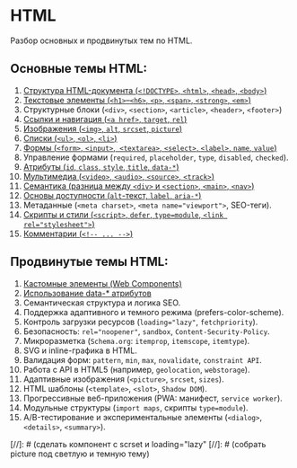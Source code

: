 # HTML #

Разбор основных и продвинутых тем по HTML.

## Основные темы HTML: ##

1. [Структура HTML-документа  (`<!DOCTYPE>`, `<html>`, `<head>`,
   `<body>`)](1.%20Базовые%20темы%20HTML/01.%20Структура%20HTML-документа.md)
2. [Текстовые элементы (`<h1>`–`<h6>`, `<p>`, `<span>`, `<strong>`,
   `<em>`)](1.%20Базовые%20темы%20HTML/02.%20Текстовые%20элементы.md)
3. Структурные блоки (`<div>`, `<section>`, `<article>`, `<header>`, `<footer>`)
4. [Ссылки и навигация  (`<a href>`, `target`, `rel`)](1.%20Базовые%20темы%20HTML/04.%20Ссылки%20и%20навигация.md)
5. [Изображения  (`<img>`, `alt`, `srcset`, `picture`)](1.%20Базовые%20темы%20HTML/05.%20Изображения.md)
6. [Списки (`<ul>`, `<ol>`, `<li>`)](1.%20Базовые%20темы%20HTML/06.%20Списки.md)
7. [Формы (`<form>`, `<input>`,` <textarea>`, `<select>`, `<label>`, `name`, `value`)](1.%20Базовые%20темы%20HTML/07.%20Формы.md)
8. Управление формами (`required`, `placeholder`, `type`, `disabled`, `checked`).
9. [Атрибуты (`id`, `class`, `style`, `title`, `data-*`)](1.%20Базовые%20темы%20HTML/09.%20Атрибуты.md)
10. [Мультимедиа (`<video>`, `<audio>`, `<source>`, `<track>`)](1.%20Базовые%20темы%20HTML/10.%20Мультимедиа.md)
11. [Семантика (разница между `<div>` и `<section>`, `<main>`, `<nav>`)](1.%20Базовые%20темы%20HTML/11.%20Семантика.md)
12. [Основы доступности (`alt`-текст, `label`, `aria-*`)](1.%20Базовые%20темы%20HTML/12.%20Основы%20доступности.md)
13. Метаданные (`<meta charset>`, `<meta name="viewport">`, SEO-теги).
14. [Скрипты и стили (`<script>`, `defer`, `type=module`, `<link rel="stylesheet">`)](1.%20Базовые%20темы%20HTML/14.%20Скрипты%20и%20стили.md)
15. [Комментарии (`<!-- ... -->`)](1.%20Базовые%20темы%20HTML/15.%20Комментарии.md)

## Продвинутые темы HTML: ##

1. [Кастомные элементы (Web Components)](2.%20Продвинутые%20темы%20HTML/01.%20Кастомные%20элементы/01.%20Кастомные%20элементы.md)
2. [Использование data-* атрибутов](2.%20Продвинутые%20темы%20HTML/02.%20Использование%20data-*%20атрибутов/02.%20Использование%20data-*%20атрибутов.md)
3. Семантическая структура и логика SEO.
4. Поддержка адаптивного и темного режима (prefers-color-scheme).
5. Контроль загрузки ресурсов (`loading="lazy"`, `fetchpriority`).
6. Безопасность: `rel="noopener"`, `sandbox`, `Content-Security-Policy`.
7. Микроразметка (`Schema.org`: `itemprop`, `itemscope`, `itemtype`).
8. SVG и inline-графика в HTML.
9. Валидация форм: `pattern`, `min`, `max`, `novalidate`, `constraint API`.
10. Работа с API в HTML5 (например, `geolocation`, `webstorage`).
11. Адаптивные изображения (`<picture>`, `srcset`, `sizes`).
12. HTML шаблоны (`<template>`, `<slot>`, `Shadow DOM`).
13. Прогрессивные веб-приложения (PWA: манифест, `service worker`).
14. Модульные структуры (`import maps`, скрипты `type=module`).
15. A/B-тестирование и экспериментальные элементы (`<dialog>`, `<details>`, `<summary>`).

[//]: # (сделать компонент <responsive-img> c scrset и loading="lazy"
[//]: # (собрать picture под светлую и темную тему)
